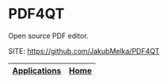 # PDF4QT

 Open source PDF editor.

 SITE: https://github.com/JakubMelka/PDF4QT

 | [Applications](https://portable-linux-apps.github.io/apps.html) | [Home](https://portable-linux-apps.github.io)
 | --- | --- |
